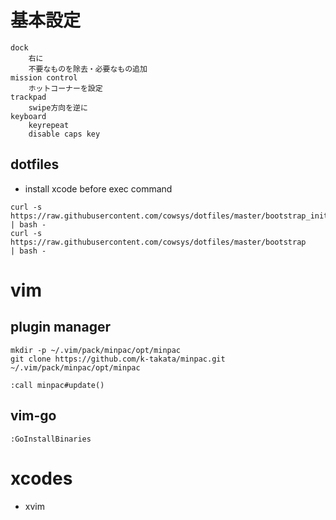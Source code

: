 # 基本設定
```
dock
    右に
    不要なものを除去・必要なもの追加
mission control
    ホットコーナーを設定
trackpad
    swipe方向を逆に
keyboard
    keyrepeat
    disable caps key
```


## dotfiles
- install xcode before exec command
```
curl -s https://raw.githubusercontent.com/cowsys/dotfiles/master/bootstrap_init | bash -
curl -s https://raw.githubusercontent.com/cowsys/dotfiles/master/bootstrap      | bash -
```

# vim
## plugin manager
```
mkdir -p ~/.vim/pack/minpac/opt/minpac
git clone https://github.com/k-takata/minpac.git ~/.vim/pack/minpac/opt/minpac

:call minpac#update()
```

## vim-go
```
:GoInstallBinaries
```

# xcodes
- xvim
